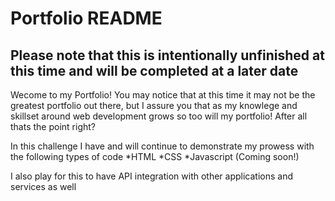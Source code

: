 # Portfolio README

## Please note that this is intentionally unfinished at this time and will be completed at a later date

Wecome to my Portfolio! You may notice that at this time it may not be the greatest portfolio out there, but I assure you that as my knowlege and skillset around web development grows so too will my portfolio! After all thats the point right?

In this challenge I have and will continue to demonstrate my prowess with the following types of code
    *HTML
    *CSS
    *Javascript (Coming soon!)

I also play for this to have API integration with other applications and services as well